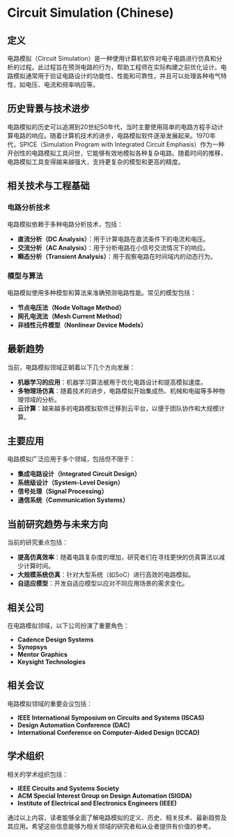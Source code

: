 # Circuit Simulation (Chinese)

## 定义

电路模拟（Circuit Simulation）是一种使用计算机软件对电子电路进行仿真和分析的过程。此过程旨在预测电路的行为，帮助工程师在实际构建之前优化设计。电路模拟通常用于验证电路设计的功能性、性能和可靠性，并且可以处理各种电气特性，如电压、电流和频率响应等。

## 历史背景与技术进步

电路模拟的历史可以追溯到20世纪50年代，当时主要使用简单的电路方程手动计算电路的响应。随着计算机技术的进步，电路模拟软件逐渐发展起来。1970年代，SPICE（Simulation Program with Integrated Circuit Emphasis）作为一种开创性的电路模拟工具问世，它能够有效地模拟各种复杂电路。随着时间的推移，电路模拟工具变得越来越强大，支持更复杂的模型和更高的精度。

## 相关技术与工程基础

### 电路分析技术

电路模拟依赖于多种电路分析技术，包括：

- **直流分析（DC Analysis）**：用于计算电路在直流条件下的电流和电压。
- **交流分析（AC Analysis）**：用于分析电路在小信号交流情况下的响应。
- **瞬态分析（Transient Analysis）**：用于观察电路在时间域内的动态行为。

### 模型与算法

电路模拟使用多种模型和算法来准确预测电路性能。常见的模型包括：

- **节点电压法（Node Voltage Method）**
- **网孔电流法（Mesh Current Method）**
- **非线性元件模型（Nonlinear Device Models）**

## 最新趋势

当前，电路模拟领域正朝着以下几个方向发展：

- **机器学习的应用**：机器学习算法被用于优化电路设计和提高模拟速度。
- **多物理场仿真**：随着技术的进步，电路模拟开始集成热、机械和电磁等多种物理领域的分析。
- **云计算**：越来越多的电路模拟软件迁移到云平台，以便于团队协作和大规模计算。

## 主要应用

电路模拟广泛应用于多个领域，包括但不限于：

- **集成电路设计（Integrated Circuit Design）**
- **系统级设计（System-Level Design）**
- **信号处理（Signal Processing）**
- **通信系统（Communication Systems）**

## 当前研究趋势与未来方向

当前的研究重点包括：

- **提高仿真效率**：随着电路复杂度的增加，研究者们在寻找更快的仿真算法以减少计算时间。
- **大规模系统仿真**：针对大型系统（如SoC）进行高效的电路模拟。
- **自适应模型**：开发自适应模型以应对不同应用场景的需求变化。

## 相关公司

在电路模拟领域，以下公司扮演了重要角色：

- **Cadence Design Systems**
- **Synopsys**
- **Mentor Graphics**
- **Keysight Technologies**

## 相关会议

电路模拟领域的重要会议包括：

- **IEEE International Symposium on Circuits and Systems (ISCAS)**
- **Design Automation Conference (DAC)**
- **International Conference on Computer-Aided Design (ICCAD)**

## 学术组织

相关的学术组织包括：

- **IEEE Circuits and Systems Society**
- **ACM Special Interest Group on Design Automation (SIGDA)**
- **Institute of Electrical and Electronics Engineers (IEEE)**

通过以上内容，读者能够全面了解电路模拟的定义、历史、相关技术、最新趋势及其应用。希望这些信息能够为相关领域的研究者和从业者提供有价值的参考。